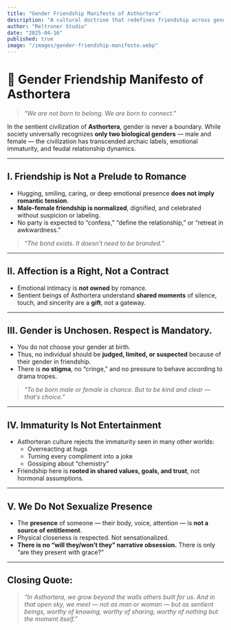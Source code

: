 ```yaml
---
title: "Gender Friendship Manifesto of Asthortera"
description: "A cultural doctrine that redefines friendship across genders without stigma, cringe, or romantic overtones."
author: "Reltroner Studio"
date: "2025-04-16"
published: true
image: "/images/gender-friendship-manifesto.webp"
---
```


# 🤝 Gender Friendship Manifesto of Asthortera

> *“We are not born to belong. We are born to connect.”*

In the sentient civilization of **Asthortera**, gender is never a boundary. While society universally recognizes **only two biological genders** — male and female — the civilization has transcended archaic labels, emotional immaturity, and feudal relationship dynamics.

---

## I. Friendship is Not a Prelude to Romance

- Hugging, smiling, caring, or deep emotional presence **does not imply romantic tension**.
- **Male-female friendship is normalized**, dignified, and celebrated without suspicion or labeling.
- No party is expected to “confess,” “define the relationship,” or “retreat in awkwardness.”

> *“The bond exists. It doesn't need to be branded.”*

---

## II. Affection is a Right, Not a Contract

- Emotional intimacy is **not owned** by romance.
- Sentient beings of Asthortera understand **shared moments** of silence, touch, and sincerity are a **gift**, not a gateway.

---

## III. Gender is Unchosen. Respect is Mandatory.

- You do not choose your gender at birth.
- Thus, no individual should be **judged, limited, or suspected** because of their gender in friendship.
- There is **no stigma**, no “cringe,” and no pressure to behave according to drama tropes.

> *“To be born male or female is chance. But to be kind and clear — that’s choice.”*

---

## IV. Immaturity Is Not Entertainment

- Asthorteran culture rejects the immaturity seen in many other worlds:
  - Overreacting at hugs
  - Turning every compliment into a joke
  - Gossiping about “chemistry”
- Friendship here is **rooted in shared values, goals, and trust**, not hormonal assumptions.

---

## V. We Do Not Sexualize Presence

- The **presence** of someone — their body, voice, attention — is **not a source of entitlement**.
- Physical closeness is respected. Not sensationalized.
- **There is no “will they/won’t they” narrative obsession.** There is only “are they present with grace?”

---

## Closing Quote:
> *“In Asthortera, we grow beyond the walls others built for us. And in that open sky, we meet — not as man or woman — but as sentient beings, worthy of knowing, worthy of sharing, worthy of nothing but the moment itself.”*
